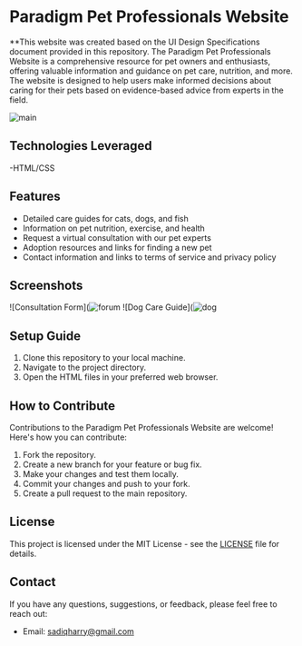 # Paradigm Pet Professionals Website
**This website was created based on the UI Design Specifications document provided in this repository. The Paradigm Pet Professionals Website is a comprehensive resource for pet owners and enthusiasts, offering valuable information and guidance on pet care, nutrition, and more. The website is designed to help users make informed decisions about caring for their pets based on evidence-based advice from experts in the field.

![main](https://github.com/SadiqHarry/HTML-CSS_Pet_Care_Website/assets/116308353/654ce6c5-2c48-451f-aeb3-6a9c68f26d26)

## Technologies Leveraged
-HTML/CSS

## Features

- Detailed care guides for cats, dogs, and fish
- Information on pet nutrition, exercise, and health
- Request a virtual consultation with our pet experts
- Adoption resources and links for finding a new pet
- Contact information and links to terms of service and privacy policy

## Screenshots
![Consultation Form](![forum](https://github.com/SadiqHarry/HTML-CSS_Pet_Care_Website/assets/116308353/c91666a2-31f7-4148-8d1b-25a3c7c62eba)
![Dog Care Guide](![dog](https://github.com/SadiqHarry/HTML-CSS_Pet_Care_Website/assets/116308353/170d1645-ac2b-4624-9bb7-264b652027b3)

## Setup Guide

1. Clone this repository to your local machine.
2. Navigate to the project directory.
3. Open the HTML files in your preferred web browser.

## How to Contribute

Contributions to the Paradigm Pet Professionals Website are welcome! Here's how you can contribute:

1. Fork the repository.
2. Create a new branch for your feature or bug fix.
3. Make your changes and test them locally.
4. Commit your changes and push to your fork.
5. Create a pull request to the main repository.

## License

This project is licensed under the MIT License - see the [LICENSE](LICENSE) file for details.

## Contact

If you have any questions, suggestions, or feedback, please feel free to reach out:

- Email: sadiqharry@gmail.com




